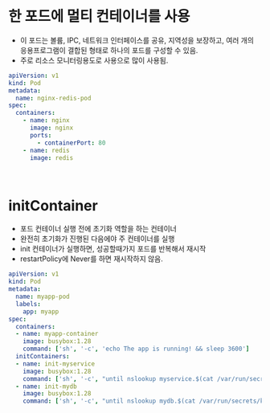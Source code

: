 # 한 포드에 멀티 컨테이너를 사용 

- 이 포드는 볼륨, IPC, 네트워크 인터페이스를 공유, 지역성을 보장하고, 여러 개의 응용프로그램이 결합된 형태로 하나의 포드를 구성할 수 있음.
- 주로 리소스 모니터링용도로 사용으로 많이 사용됨.

```yaml
apiVersion: v1
kind: Pod
metadata:
  name: nginx-redis-pod
spec:
  containers:
    - name: nginx
      image: nginx
      ports:
        - containerPort: 80
    - name: redis
      image: redis
```

<br>

# initContainer

- 포드 컨테이너 실행 전에 초기화 역할을 하는 컨테이너
- 완전히 초기화가 진행된 다음에야 주 컨테이너를 실행
- init 컨테이너가 실행하면, 성공할때가지 포드를 반복해서 재시작
- restartPolicy에 Never를 하면 재시작하지 않음.

```yaml
apiVersion: v1
kind: Pod
metadata:
  name: myapp-pod
  labels:
    app: myapp
spec:
  containers:
  - name: myapp-container
    image: busybox:1.28
    command: ['sh', '-c', 'echo The app is running! && sleep 3600']
  initContainers:
  - name: init-myservice
    image: busybox:1.28
    command: ['sh', '-c', "until nslookup myservice.$(cat /var/run/secrets/kubernetes.io/serviceaccount/namespace).svc.cluster.local; do echo waiting for myservice; sleep 2; done"]
  - name: init-mydb
    image: busybox:1.28
    command: ['sh', '-c', "until nslookup mydb.$(cat /var/run/secrets/kubernetes.io/serviceaccount/namespace).svc.cluster.local; do echo waiting for mydb; sleep 2; done"]
```